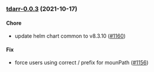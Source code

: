 
<a name="tdarr-0.0.3"></a>
### [tdarr-0.0.3](https://github.com/truecharts/apps/compare/tdarr-node-0.0.2...tdarr-0.0.3) (2021-10-17)

#### Chore

* update helm chart common to v8.3.10 ([#1160](https://github.com/truecharts/apps/issues/1160))

#### Fix

* force users using correct / prefix for mounPath ([#1156](https://github.com/truecharts/apps/issues/1156))

